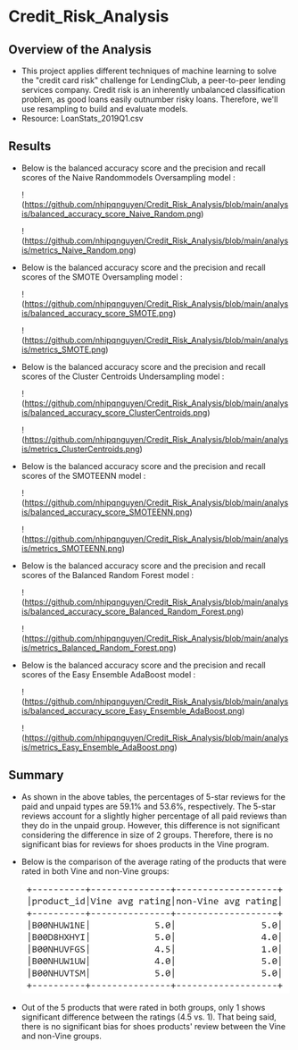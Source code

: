 # Credit_Risk_Analysis
## Overview of the Analysis
- This project applies different techniques of machine learning to solve the "credit card risk" challenge for LendingClub, a peer-to-peer lending services company. Credit risk is an inherently unbalanced classification problem, as good loans easily outnumber risky loans. Therefore, we'll use resampling to build and evaluate models.
- Resource: LoanStats_2019Q1.csv
## Results
- Below is the balanced accuracy score and the precision and recall scores of the Naive Randommodels Oversampling model :

  !(https://github.com/nhipqnguyen/Credit_Risk_Analysis/blob/main/analysis/balanced_accuracy_score_Naive_Random.png)

  !(https://github.com/nhipqnguyen/Credit_Risk_Analysis/blob/main/analysis/metrics_Naive_Random.png)

- Below is the balanced accuracy score and the precision and recall scores of the SMOTE Oversampling model :

  !(https://github.com/nhipqnguyen/Credit_Risk_Analysis/blob/main/analysis/balanced_accuracy_score_SMOTE.png)

  !(https://github.com/nhipqnguyen/Credit_Risk_Analysis/blob/main/analysis/metrics_SMOTE.png)

- Below is the balanced accuracy score and the precision and recall scores of the Cluster Centroids Undersampling model :

  !(https://github.com/nhipqnguyen/Credit_Risk_Analysis/blob/main/analysis/balanced_accuracy_score_ClusterCentroids.png)

  !(https://github.com/nhipqnguyen/Credit_Risk_Analysis/blob/main/analysis/metrics_ClusterCentroids.png)

- Below is the balanced accuracy score and the precision and recall scores of the SMOTEENN model :

  !(https://github.com/nhipqnguyen/Credit_Risk_Analysis/blob/main/analysis/balanced_accuracy_score_SMOTEENN.png)

  !(https://github.com/nhipqnguyen/Credit_Risk_Analysis/blob/main/analysis/metrics_SMOTEENN.png)

- Below is the balanced accuracy score and the precision and recall scores of the Balanced Random Forest model :

  !(https://github.com/nhipqnguyen/Credit_Risk_Analysis/blob/main/analysis/balanced_accuracy_score_Balanced_Random_Forest.png)

  !(https://github.com/nhipqnguyen/Credit_Risk_Analysis/blob/main/analysis/metrics_Balanced_Random_Forest.png)

- Below is the balanced accuracy score and the precision and recall scores of the Easy Ensemble AdaBoost model :

  !(https://github.com/nhipqnguyen/Credit_Risk_Analysis/blob/main/analysis/balanced_accuracy_score_Easy_Ensemble_AdaBoost.png)

  !(https://github.com/nhipqnguyen/Credit_Risk_Analysis/blob/main/analysis/metrics_Easy_Ensemble_AdaBoost.png)


## Summary
- As shown in the above tables, the percentages of 5-star reviews for the paid and unpaid types are 59.1% and 53.6%, respectively. The 5-star reviews account for a slightly higher percentage of all paid reviews than they do in the unpaid group. However, this difference is not significant considering the difference in size of 2 groups. Therefore, there is no significant bias for reviews for shoes products in the Vine program. 
- Below is the comparison of the average rating of the products that were rated in both Vine and non-Vine groups:
  
  ![avg_rating_paid_vs_unpaidy](https://github.com/nhipqnguyen/Amazon_Vine_Analysis/blob/main/analysis/avg_rating_paid_vs_unpaid.png)

 - Out of the 5 products that were rated in both groups, only 1 shows significant difference between the ratings (4.5 vs. 1). That being said, there is no significant bias for shoes products' review between the Vine and non-Vine groups.
